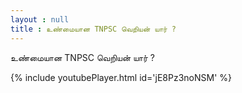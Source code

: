 ```yaml
---
layout : null
title : உண்மையான TNPSC வெறியன் யார் ?
---
```


உண்மையான TNPSC வெறியன் யார் ?



{% include youtubePlayer.html id='jE8Pz3noNSM' %}
